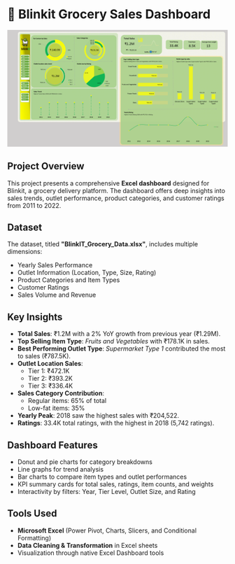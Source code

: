 # 🛒 Blinkit Grocery Sales Dashboard

![Blinkit Dashboard](./Annotation%202025-06-23%20141957.png)

## Project Overview

This project presents a comprehensive **Excel dashboard** designed for Blinkit, a grocery delivery platform. The dashboard offers deep insights into sales trends, outlet performance, product categories, and customer ratings from 2011 to 2022.

##  Dataset

The dataset, titled **"BlinkIT_Grocery_Data.xlsx"**, includes multiple dimensions:
- Yearly Sales Performance
- Outlet Information (Location, Type, Size, Rating)
- Product Categories and Item Types
- Customer Ratings
- Sales Volume and Revenue

##  Key Insights

- **Total Sales**: ₹1.2M with a 2% YoY growth from previous year (₹1.29M).
- **Top Selling Item Type**: *Fruits and Vegetables* with ₹178.1K in sales.
- **Best Performing Outlet Type**: *Supermarket Type 1* contributed the most to sales (₹787.5K).
- **Outlet Location Sales**:
  - Tier 1: ₹472.1K
  - Tier 2: ₹393.2K
  - Tier 3: ₹336.4K
- **Sales Category Contribution**:
  - Regular items: 65% of total
  - Low-fat items: 35%
- **Yearly Peak**: 2018 saw the highest sales with ₹204,522.
- **Ratings**: 33.4K total ratings, with the highest in 2018 (5,742 ratings).

##  Dashboard Features

- Donut and pie charts for category breakdowns
- Line graphs for trend analysis
- Bar charts to compare item types and outlet performances
- KPI summary cards for total sales, ratings, item counts, and weights
- Interactivity by filters: Year, Tier Level, Outlet Size, and Rating

##  Tools Used

- **Microsoft Excel** (Power Pivot, Charts, Slicers, and Conditional Formatting)
- **Data Cleaning & Transformation** in Excel sheets
- Visualization through native Excel Dashboard tools



